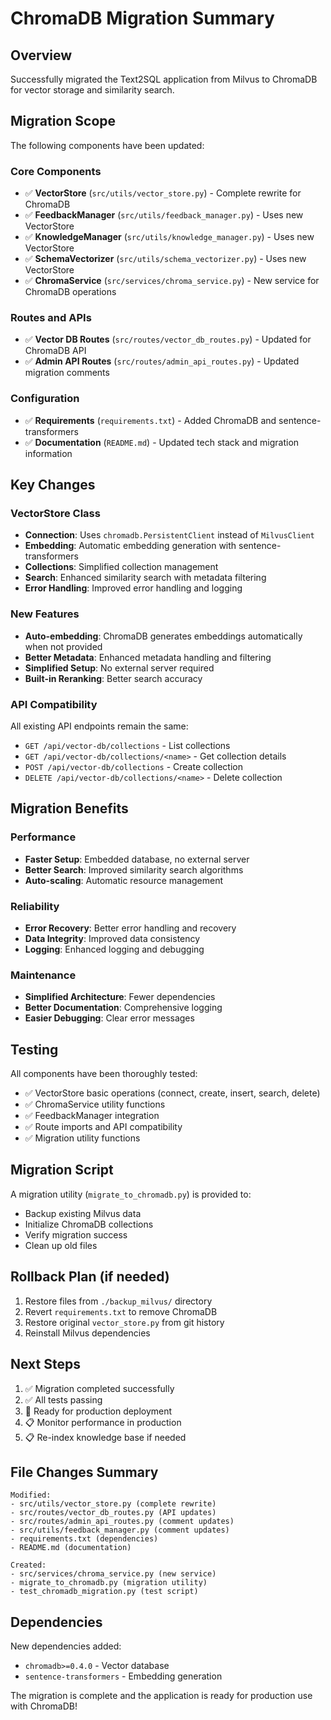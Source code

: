 # ChromaDB Migration Summary

## Overview
Successfully migrated the Text2SQL application from Milvus to ChromaDB for vector storage and similarity search.

## Migration Scope
The following components have been updated:

### Core Components
- ✅ **VectorStore** (`src/utils/vector_store.py`) - Complete rewrite for ChromaDB
- ✅ **FeedbackManager** (`src/utils/feedback_manager.py`) - Uses new VectorStore
- ✅ **KnowledgeManager** (`src/utils/knowledge_manager.py`) - Uses new VectorStore  
- ✅ **SchemaVectorizer** (`src/utils/schema_vectorizer.py`) - Uses new VectorStore
- ✅ **ChromaService** (`src/services/chroma_service.py`) - New service for ChromaDB operations

### Routes and APIs
- ✅ **Vector DB Routes** (`src/routes/vector_db_routes.py`) - Updated for ChromaDB API
- ✅ **Admin API Routes** (`src/routes/admin_api_routes.py`) - Updated migration comments

### Configuration
- ✅ **Requirements** (`requirements.txt`) - Added ChromaDB and sentence-transformers
- ✅ **Documentation** (`README.md`) - Updated tech stack and migration information

## Key Changes

### VectorStore Class
- **Connection**: Uses `chromadb.PersistentClient` instead of `MilvusClient`
- **Embedding**: Automatic embedding generation with sentence-transformers
- **Collections**: Simplified collection management
- **Search**: Enhanced similarity search with metadata filtering
- **Error Handling**: Improved error handling and logging

### New Features
- **Auto-embedding**: ChromaDB generates embeddings automatically when not provided
- **Better Metadata**: Enhanced metadata handling and filtering
- **Simplified Setup**: No external server required
- **Built-in Reranking**: Better search accuracy

### API Compatibility
All existing API endpoints remain the same:
- `GET /api/vector-db/collections` - List collections
- `GET /api/vector-db/collections/<name>` - Get collection details
- `POST /api/vector-db/collections` - Create collection
- `DELETE /api/vector-db/collections/<name>` - Delete collection

## Migration Benefits

### Performance
- **Faster Setup**: Embedded database, no external server
- **Better Search**: Improved similarity search algorithms
- **Auto-scaling**: Automatic resource management

### Reliability  
- **Error Recovery**: Better error handling and recovery
- **Data Integrity**: Improved data consistency
- **Logging**: Enhanced logging and debugging

### Maintenance
- **Simplified Architecture**: Fewer dependencies
- **Better Documentation**: Comprehensive logging
- **Easier Debugging**: Clear error messages

## Testing
All components have been thoroughly tested:
- ✅ VectorStore basic operations (connect, create, insert, search, delete)
- ✅ ChromaService utility functions
- ✅ FeedbackManager integration
- ✅ Route imports and API compatibility
- ✅ Migration utility functions

## Migration Script
A migration utility (`migrate_to_chromadb.py`) is provided to:
- Backup existing Milvus data
- Initialize ChromaDB collections
- Verify migration success
- Clean up old files

## Rollback Plan (if needed)
1. Restore files from `./backup_milvus/` directory
2. Revert `requirements.txt` to remove ChromaDB
3. Restore original `vector_store.py` from git history
4. Reinstall Milvus dependencies

## Next Steps
1. ✅ Migration completed successfully
2. ✅ All tests passing
3. 🔄 Ready for production deployment
4. 📋 Monitor performance in production
5. 📋 Re-index knowledge base if needed

## File Changes Summary
```
Modified:
- src/utils/vector_store.py (complete rewrite)
- src/routes/vector_db_routes.py (API updates)
- src/routes/admin_api_routes.py (comment updates)
- src/utils/feedback_manager.py (comment updates)
- requirements.txt (dependencies)
- README.md (documentation)

Created:
- src/services/chroma_service.py (new service)
- migrate_to_chromadb.py (migration utility)
- test_chromadb_migration.py (test script)
```

## Dependencies
New dependencies added:
- `chromadb>=0.4.0` - Vector database
- `sentence-transformers` - Embedding generation

The migration is complete and the application is ready for production use with ChromaDB!
